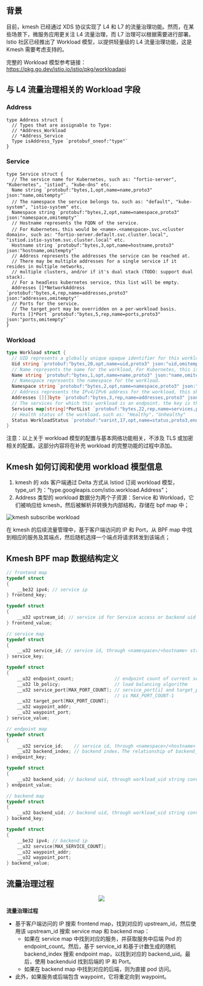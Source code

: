 ## 背景

目前，kmesh 已经通过 XDS 协议实现了 L4 和 L7 的流量治理功能。然而，在某些场景下，微服务应用更关注 L4 流量治理，而 L7 治理可以根据需要进行部署。Istio 社区已经推出了 Workload 模型，以提供轻量级的 L4 流量治理功能，这是 Kmesh 需要考虑支持的。

完整的 Workload 模型参考链接：https://pkg.go.dev/istio.io/istio/pkg/workloadapi

## 与 L4 流量治理相关的 Workload 字段

### Address

```go//
type Address struct {
  // Types that are assignable to Type:
  // *Address_Workload
  // *Address_Service
  Type isAddress_Type `protobuf_oneof:"type"`
}
```

### Service

```go//
type Service struct {
  // The service name for Kubernetes, such as: "fortio-server", "Kubernetes", "istiod", "kube-dns" etc.
  Name string `protobuf:"bytes,1,opt,name=name,proto3" json:"name,omitempty"`
  // The namespace the service belongs to，such as: "default", "kube-system", "istio-system" etc.
  Namespace string `protobuf:"bytes,2,opt,name=namespace,proto3" json:"namespace,omitempty"`
  // Hostname represents the FQDN of the service.
  // For Kubernetes，this would be <name>.<namespace>.svc.<cluster domain>, such as: "fortio-server.default.svc.cluster.local", "istiod.istio-system.svc.cluster.local" etc.
  Hostname string `protobuf:"bytes,3,opt,name=hostname,proto3" json:"hostname,omitempty"`
  // Address represents the addresses the service can be reached at.
  // There may be multiple addresses for a single service if it resides in multiple networks,
  // multiple clusters, and/or if it's dual stack (TODO: support dual stack).
  // For a headless kubernetes service, this list will be empty.
  Addresses []*NetworkAddress `protobuf:"bytes,4,rep,name=addresses,proto3" json:"addresses,omitempty"`
  // Ports for the service.
  // The target_port may be overridden on a per-workload basis.
  Ports []*Port `protobuf:"bytes,5,rep,name=ports,proto3" json:"ports,omitempty"`
}
```

### Workload

```go
type Workload struct {
  // UID represents a globally unique opaque identifier for this workload, such as: "Kubernetes//Pod/default/fortio-server-deployment-59f95d774d-85nr4"
  Uid string `protobuf:"bytes,20,opt,name=uid,proto3" json:"uid,omitempty"`
  // Name represents the name for the workload, For Kubernetes, this is the pod name, such as: "fortio-server-deployment-59f95d774d-ljmd5"
  Name string `protobuf:"bytes,1,opt,name=name,proto3" json:"name,omitempty"`
  // Namespace represents the namespace for the workload. 
  Namespace string `protobuf:"bytes,2,opt,name=namespace,proto3" json:"namespace,omitempty"`
  // Address represents the IPv4/IPv6 address for the workload, this should be globally unique.
  Addresses [][]byte `protobuf:"bytes,3,rep,name=addresses,proto3" json:"addresses,omitempty"`
  // The services for which this workload is an endpoint. the key is the NamespacedHostname string of the format namespace/hostname.
  Services map[string]*PortList `protobuf:"bytes,22,rep,name=services,proto3" json:"services,omitempty" protobuf_key:"bytes,1,opt,name=key,proto3" protobuf_val:"bytes,2,opt,name=value,proto3"`
  // Health status of the workload，such as: "Healthy"，"Unhealthy"
  Status WorkloadStatus `protobuf:"varint,17,opt,name=status,proto3,enum=istio.workload.WorkloadStatus" json:"status,omitempty"`
}
```

注意：以上关于 workload 模型的配置与基本网络功能相关，不涉及 TLS 或加密相关的配置。这部分内容将在补充 workload 的完整功能的过程中添加。

## Kmesh 如何订阅和使用 workload 模型信息

1. kmesh 的 xds 客户端通过 Delta 方式从 Istiod 订阅 workload 模型，type_url 为："type.googleapis.com/istio.workload.Address"；
2. Address 类型的 workload 数据分为两个子资源：Service 和 Workload，它们被响应给 kmesh，然后被解析并转换为内部结构，存储在 bpf map 中；

![kmesh subscribe workload](./pics/kmesh_workload_subscribe.svg)

在 kmesh 的后续流量管理中，基于客户端访问的 IP 和 Port，从 BPF map 中找到相应的服务及其端点，然后随机选择一个端点将请求转发到该端点；

## Kmesh BPF map 数据结构定义

```C
// frontend map
typedef struct
{
    __be32 ipv4; // service ip
} frontend_key;

typedef struct
{
    __u32 upstream_id; // service id for Service access or backend uid for Pod access.
} frontend_value;

// service map
typedef struct
{
    __u32 service_id; // service id, through <namespace>/<hostname> string convert to uint32 variable
} service_key;

typedef struct
{
    __u32 endpoint_count;               // endpoint count of current service
    __u32 lb_policy;                    // load balancing algorithm
    __u32 service_port[MAX_PORT_COUNT]; // service_port[i] and target_port[i] are a pair, i starts from 0 and max value
                                        // is MAX_PORT_COUNT-1
    __u32 target_port[MAX_PORT_COUNT];
    __u32 waypoint_addr;
    __u32 waypoint_port;
} service_value;

// endpoint map
typedef struct
{
    __u32 service_id;	 // service id, through <namespace>/<hostname> string convert to uint32 variable
    __u32 backend_index; // backend index，The relationship of backend_index and endpoint_count：if endpoint_count is 3，then backend_index can be 1/2/3;
} endpoint_key;

typedef struct
{
    __u32 backend_uid; // backend uid, through workload_uid string convert to uint32 variable
} endpoint_value;

// backend map
typedef struct
{
    __u32 backend_uid; // backend uid, through workload_uid string convert to uint32 variable
} backend_key;

typedef struct
{
    __be32 ipv4; // backend ip
    __u32 service[MAX_SERVICE_COUNT];
    __u32 waypoint_addr;
    __u32 waypoint_port;
} backend_value;

```

## 流量治理过程

<p align="center">
  <img src="./pics/traffic_governance.svg" />
</p>

**流量治理过程**

- 基于客户端访问的 IP 搜索 frontend map，找到对应的 upstream_id，然后使用该 upstream_id 搜索 service map 和 backend map：
  - 如果在 service map 中找到对应的服务，并获取服务中后端 Pod 的 endpoint_count。然后，基于 service_id 和基于计数生成的随机 backend_index 搜索 endpoint map，以找到对应的 backend_uid。最后，使用 backenduid 找到后端的 IP 和 Port。
  - 如果在 backend map 中找到对应的后端，则为直接 pod 访问。
- 此外，如果服务或后端包含 waypoint，它将重定向到 waypoint。
